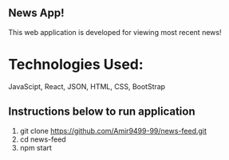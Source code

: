 ## News App!

This web application is developed for viewing most recent news! 
# Technologies Used:

JavaScipt, React, JSON, HTML, CSS, BootStrap

## Instructions below to run application

1. git clone https://github.com/Amir9499-99/news-feed.git
2. cd news-feed
3. npm start